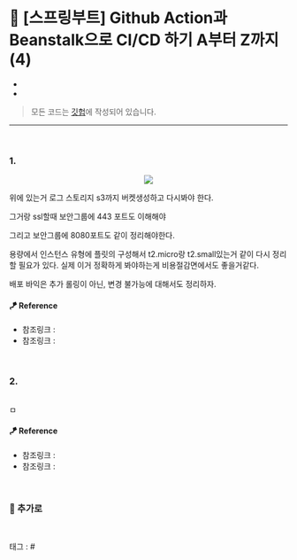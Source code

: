 <p align="center">
<img src="">
</p>

# 📖 [스프링부트] Github Action과 Beanstalk으로 CI/CD 하기 A부터 Z까지 (4)

* 
* 

> 모든 코드는 [깃헙](https://github.com/sooolog/dev-spring-springboot)에 작성되어 있습니다.
* * *

<br>

### 1.

<p align="center">
<img src="https://user-images.githubusercontent.com/59492312/152080729-0e3fcf8b-e5b1-4cc3-a771-2deda9e99a99.png">
</p>

위에 있는거 로그 스토리지 s3까지 버켓생성하고 다시봐야 한다.

그거랑 ssl할때 보안그룹에 443 포트도 이해해야

그리고 보안그룹에 8080포트도 같이 정리해야한다.

용량에서 인스턴스 유형에 플릿의 구성해서 t2.micro랑 t2.small있는거 같이 다시 정리할 필요가 있다.
실제 이거 정확하게 봐야하는게 비용절감면에서도 좋을거같다.

배포 바익은 추가 롤링이 아닌, 변경 불가능에 대해서도 정리하자.

#### 🪁 Reference
* 참조링크 : []()
* 참조링크 : []()

<br>



### 2.

<p align="center">
<img src="">
</p>

ㅁ

#### 🪁 Reference
* 참조링크 : []()
* 참조링크 : []()

<br>



### 🚀 추가로

<br>

태그 : #